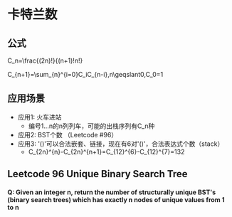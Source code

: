# 卡特兰数

## 公式

C_n=\frac{(2n)!}{(n+1)!n!}

C_{n+1}=\sum_{n}^{i=0}C_iC_{n-i},n\geqslant0,C_0=1

## 应用场景

- 应用1: 火车进站
  - 编号1...n的n列列车，可能的出栈序列有C_n种
- 应用2: BST个数 （Leetcode #96）
- 应用3: '()'可以合法嵌套、链接，现在有6对'()'，合法表达式个数（stack）
  - C_{2n}^{n}-C_{2n}^{n+1}=C_{12}^{6}-C_{12}^{7}=132


## Leetcode 96 Unique Binary Search Tree

#### Q: Given an integer n, return the number of structurally unique BST's (binary search trees) which has exactly n nodes of unique values from 1 to n
```cpp
```
